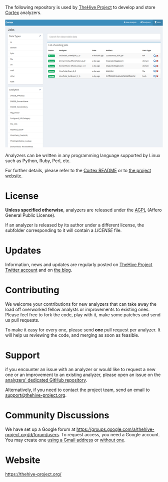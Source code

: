 The following repository is used by [TheHive Project](https://thehive-project.org) to develop and store [Cortex](https://github.com/CERT-BDF/Cortex/blob/master/README.md) analyzers.

![](images/cortex-jobs.png)

Analyzers can be written in any programming language supported by Linux such as Python, Ruby, Perl, etc.

For further details, please refer to the [Cortex README](https://github.com/CERT-BDF/Cortex/blob/master/README.md) or to [the project website](https://thehive-project.org).

# License
**Unless specified otherwise**, analyzers are released under the [AGPL](https://github.com/CERT-BDF/Cortex-analyzers/blob/master/LICENSE) (Affero General Public License).

If an analyzer is released by its author under a different license, the subfolder corresponding to it will contain a *LICENSE* file.

# Updates
Information, news and updates are regularly posted on [TheHive Project Twitter account](https://twitter.com/thehive_project) and on [the blog](https://blog.thehive-project.org/).

# Contributing
We welcome your contributions for new analyzers that can take away the load off overworked fellow analysts or improvements to existing ones. Please feel free to fork the code, play with it, make some patches and send us pull requests.

To make it easy for every one, please send **one** pull request per analyzer. It will help us reviewing the code, and merging as soon as feasible.

# Support
if you encounter an issue with an analyzer or would like to request a new one or an improvement to an existing analyzer, please open an issue on the [analyzers' dedicated GitHub repository](https://github.com/CERT-BDF/Cortex-Analyzers/issues/new).

Alternatively, if you need to contact the project team, send an email to <support@thehive-project.org>.

# Community Discussions
We have set up a Google forum at <https://groups.google.com/a/thehive-project.org/d/forum/users>. To request access, you need a Google account. You may create one [using a Gmail address](https://accounts.google.com/SignUp?hl=en) or [without one](https://accounts.google.com/SignUpWithoutGmail?hl=en).

# Website
<https://thehive-project.org/>
